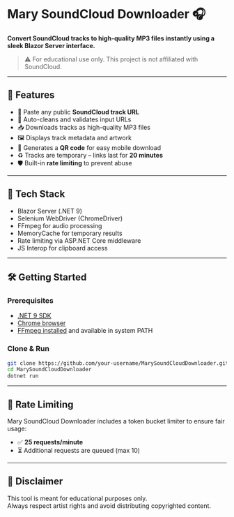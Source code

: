 # Mary SoundCloud Downloader 🎧

**Convert SoundCloud tracks to high-quality MP3 files instantly using a sleek Blazor Server interface.**

> ⚠️ For educational use only. This project is not affiliated with SoundCloud.

---

## 🚀 Features

- 🔗 Paste any public **SoundCloud track URL**
- 🧠 Auto-cleans and validates input URLs
- 📥 Downloads tracks as high-quality MP3 files
- 🖼️ Displays track metadata and artwork
- 📱 Generates a **QR code** for easy mobile download
- ♻️ Tracks are temporary – links last for **20 minutes**
- 🛡️ Built-in **rate limiting** to prevent abuse

---

## 🧱 Tech Stack

- Blazor Server (.NET 9)
- Selenium WebDriver (ChromeDriver)
- FFmpeg for audio processing
- MemoryCache for temporary results
- Rate limiting via ASP.NET Core middleware
- JS Interop for clipboard access

---

## 🛠️ Getting Started

### Prerequisites

- [.NET 9 SDK](https://dotnet.microsoft.com/download/dotnet/9.0)
- [Chrome browser](https://www.google.com/chrome/)
- [FFmpeg installed](https://ffmpeg.org/download.html) and available in system PATH

### Clone & Run

```bash
git clone https://github.com/your-username/MarySoundCloudDownloader.git
cd MarySoundCloudDownloader
dotnet run
```


---

## 🔐 Rate Limiting

Mary SoundCloud Downloader includes a token bucket limiter to ensure fair usage:

- ✅ **25 requests/minute**
- ⏳ Additional requests are queued (max 10)
---

## 🙏 Disclaimer

This tool is meant for educational purposes only.  
Always respect artist rights and avoid distributing copyrighted content.
